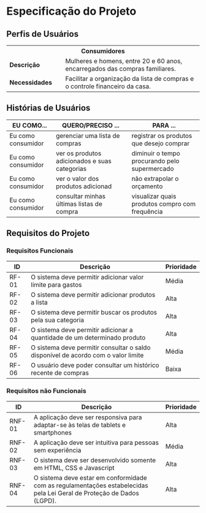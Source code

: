 # Especificação do Projeto

## Perfis de Usuários

<table>
<tbody>
<tr align=center>
<th colspan="2">Consumidores </th>
</tr>
<tr>
<td width="150px"><b>Descrição</b></td>
<td width="600px">Mulheres e homens, entre 20 e 60 anos, encarregados das compras familiares.</td>
</tr>
<tr>
<td><b>Necessidades</b></td>
<td>Facilitar a organização da lista de compras e o controle financeiro da casa.</td>
</tr>
</tbody>
</table>


## Histórias de Usuários

|EU COMO...          |           QUERO/PRECISO ...                  |             PARA ...             |
|--------------------|----------------------------------------------|----------------------------------|
| Eu como consumidor | gerenciar uma lista de compras               | registrar os produtos que desejo comprar                                  |
| Eu como consumidor |ver os produtos adicionados e suas categorias | diminuir o tempo procurando pelo supermercado                             |
| Eu como consumidor | ver o valor dos produtos adicionad           | não extrapolar o orçamento                                                |
| Eu como consumidor | consultar minhas últimas listas de compra    |visualizar quais produtos compro com frequência                            |

## Requisitos do Projeto

### Requisitos Funcionais

|ID       | Descrição                | Prioridade |
|---------|---------------------------------|----|
| RF-01   | O sistema deve permitir adicionar valor limite para gastos  | Média | 
| RF-02   | O sistema deve permitir adicionar produtos a lista                    | Alta   |
| RF-03   | O sistema deve permitir buscar os produtos pela sua categoria                 | Alta   |
| RF-04   | O sistema deve permitir adicionar a quantidade de um determinado produto                    | Alta |
| RF-05   | O sistema deve permitir consultar o saldo disponível de acordo com o valor limite                    | Média |
| RF-06   | O usuário deve poder consultar um histórico recente de compras             | Baixa   |

### Requisitos não Funcionais

|ID      | Descrição               |Prioridade |
|--------|-------------------------|----|
| RNF-01 |  A aplicação deve ser responsiva para adaptar-se às telas de tablets e smartphones                   | Alta   | 
| RNF-02 |  A aplicação deve ser intuitiva para pessoas sem experiência             | Média   | 
| RNF-03 |  O sistema deve ser desenvolvido somente em HTML, CSS e Javascript                        |  Alta      |
| RNF-04 |  O sistema deve estar em conformidade com as regulamentações estabelecidas pela Lei Geral de Proteção de Dados (LGPD).                        |  Alta      |


